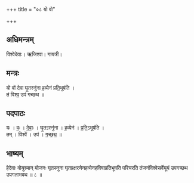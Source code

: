 +++
title = "०८ यो वो"

+++
## अधिमन्त्रम्
विश्वेदेवाः। ऋजिश्वा। गायत्री।

## मन्त्रः
यो वो॑ देवा घृ॒तस्नु॑ना ह॒व्येन॑ प्रति॒भूष॑ति ।  
तं विश्व॒ उप॑ गच्छथ ॥

## पदपाठः
यः । वः॒ । दे॒वाः॒ । घृ॒तऽस्नु॑ना । ह॒व्येन॑ । प्र॒ति॒ऽभूष॑ति ।  
तम् । विश्वे॑ । उप॑ । ग॒च्छ॒थ॒ ॥

## भाष्यम्
हेदेवाः वोयुश्मान् योजनः घृतस्नुना घृतप्रक्षरणेनहव्येनहविषाप्रतिभूषति परिचरति तंजनंविश्वेसर्वेयूयं उपगच्छथ उपगताभवथ ॥ ८ ॥